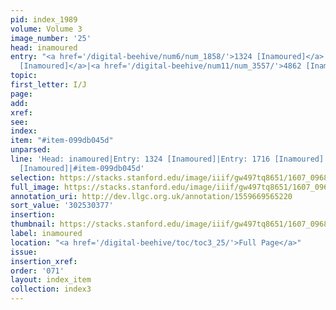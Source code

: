 ```yaml
---
pid: index_1989
volume: Volume 3
image_number: '25'
head: inamoured
entry: "<a href='/digital-beehive/num6/num_1858/'>1324 [Inamoured]</a>|<a href='/digital-beehive/num7/num_2640/'>1716
  [Inamoured]</a>|<a href='/digital-beehive/num11/num_3557/'>4862 [Inamoured]</a>"
topic:
first_letter: I/J
page:
add:
xref:
see:
index:
item: "#item-099db045d"
unparsed:
line: 'Head: inamoured|Entry: 1324 [Inamoured]|Entry: 1716 [Inamoured]|Entry: 4862
  [Inamoured]|#item-099db045d'
selection: https://stacks.stanford.edu/image/iiif/gw497tq8651/1607_0968/1582,377,738,179/full/0/default.jpg
full_image: https://stacks.stanford.edu/image/iiif/gw497tq8651/1607_0968/full/full/0/default.jpg
annotation_uri: http://dev.llgc.org.uk/annotation/1559669565220
sort_value: '302530377'
insertion:
thumbnail: https://stacks.stanford.edu/image/iiif/gw497tq8651/1607_0968/1582,377,738,179/150,/0/default.jpg
label: inamoured
location: "<a href='/digital-beehive/toc/toc3_25/'>Full Page</a>"
issue:
insertion_xref:
order: '071'
layout: index_item
collection: index3
---
```

